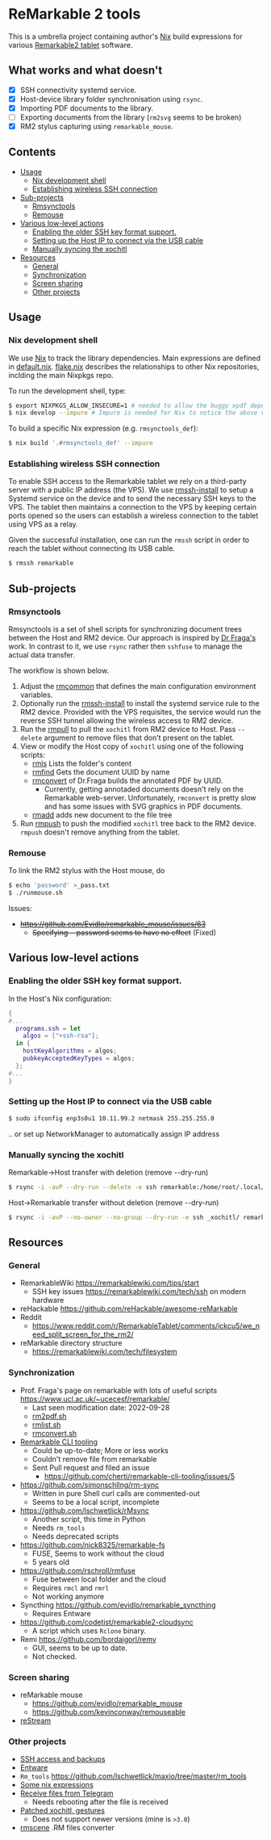 ReMarkable 2 tools
==================

This is a umbrella project containing author's [Nix](http://www.nixos.org) build
expressions for various [Remarkable2 tablet](https://remarkable.com/store/remarkable-2) software.

What works and what doesn't
---------------------------

* [x] SSH connectivity systemd service.
* [x] Host-device library folder synchronisation using `rsync`.
* [x] Importing PDF documents to the library.
* [ ] Exporting documents from the library (`rm2svg` seems to be broken)
* [x] RM2 stylus capturing using `remarkable_mouse`.

Contents
--------

<!-- vim-markdown-toc GFM -->

* [Usage](#usage)
  * [Nix development shell](#nix-development-shell)
  * [Establishing wireless SSH connection](#establishing-wireless-ssh-connection)
* [Sub-projects](#sub-projects)
  * [Rmsynctools](#rmsynctools)
  * [Remouse](#remouse)
* [Various low-level actions](#various-low-level-actions)
  * [Enabling the older SSH key format support.](#enabling-the-older-ssh-key-format-support)
  * [Setting up the Host IP to connect via the USB cable](#setting-up-the-host-ip-to-connect-via-the-usb-cable)
  * [Manually syncing the xochitl](#manually-syncing-the-xochitl)
* [Resources](#resources)
  * [General](#general)
  * [Synchronization](#synchronization)
  * [Screen sharing](#screen-sharing)
  * [Other projects](#other-projects)

<!-- vim-markdown-toc -->

Usage
-----

### Nix development shell

We use [Nix](https://nixos.org/nix) to track the library dependencies. Main expressions
are defined in [default.nix](./default.nix). [flake.nix](./flake.nix) describes
the relationships to other Nix repositories, inclding the main Nixpkgs repo.

To run the development shell, type:

```sh
$ export NIXPKGS_ALLOW_INSECURE=1 # needed to allow the buggy xpdf dependency
$ nix develop --impure # Impure is needed for Nix to notice the above variable
```

To build a specific Nix expression (e.g. `rmsynctools_def`):

```sh
$ nix build '.#rmsynctools_def' --impure
```

### Establishing wireless SSH connection

To enable SSH access to the Remarkable tablet we rely on a third-party server
with a public IP address (the VPS). We use
[rmssh-install](./sh/rmssh-install.sh) to setup a Systemd service on the device
and to send the necessary SSH keys to the VPS. The tablet then maintains a
connection to the VPS by keeping certain ports opened so the users can establish
a wireless connection to the tablet using VPS as a relay.

Given the successful installation, one can run the `rmssh` script in order to
reach the tablet without connecting its USB cable.

```sh
$ rmssh remarkable
```

Sub-projects
------------

### Rmsynctools

Rmsynctools is a set of shell scripts for synchronizing document trees between
the Host and RM2 device. Our approach is inspired by
[Dr Fraga's](https://www.ucl.ac.uk/~ucecesf/remarkable/) work. In contrast to
it, we use `rsync` rather then `sshfuse` to manage the actual data transfer.

The workflow is shown below.

1. Adjust the [rmcommon](./sh/rmcommon) that defines the main configuration
   environment variables.
2. Optionally run the [rmssh-install](./sh/rmssh-install.sh) to install the
   systemd service rule to the RM2 device. Provided with the VPS requisites, the
   service would run the reverse SSH tunnel allowing the wireless access to RM2
   device.
3. Run the [rmpull](./sh/rmpull) to pull the `xochitl` from RM2 device to Host.
   Pass `--delete` argument to remove files that don't present on the tablet.
4. View or modify the Host copy of `xochitl` using one of the
   following scripts:
   - [rmls](./sh/rmls) Lists the folder's content
   - [rmfind](./sh/rmfind) Gets the document UUID by name
   - [rmconvert](./sh/rmconvert) of Dr.Fraga builds the annotated PDF by UUID.
     + Currently, getting annotaded documents doesn't rely on the Remarkable
       web-server.  Unfortunately, `rmconvert` is pretty slow and has some
       issues with SVG graphics in PDF documents.
   - [rmadd](./sh/rmadd) adds new document to the file tree
5. Run [rmpush](./sh/rmpush) to push the modified `xochitl` tree back to the
   RM2 device. `rmpush` doesn't remove anything from the tablet.


### Remouse

To link the RM2 stylus with the Host mouse, do

```sh
$ echo 'password' >_pass.txt
$ ./runmouse.sh
```

Issues:

* ~~https://github.com/Evidlo/remarkable_mouse/issues/63~~
  + ~~Specifying --password seems to have no effect~~ (Fixed)

Various low-level actions
-------------------------

### Enabling the older SSH key format support.

In the Host's Nix configuration:

```nix
{
#...
  programs.ssh = let
    algos = ["+ssh-rsa"];
  in {
    hostKeyAlgorithms = algos;
    pubkeyAcceptedKeyTypes = algos;
  };
#...
}
```

### Setting up the Host IP to connect via the USB cable

```sh
$ sudo ifconfig enp3s0u1 10.11.99.2 netmask 255.255.255.0
```

.. or set up NetworkManager to automatically assign IP address


### Manually syncing the xochitl

Remarkable->Host transfer with deletion (remove --dry-run)

```sh
$ rsync -i -avP --dry-run --delete -e ssh remarkable:/home/root/.local/share/remarkable/xochitl/ _xochitl/
```

Host->Remarkable transfer without deletion (remove --dry-run)

```sh
$ rsync -i -avP --no-owner --no-group --dry-run -e ssh _xochitl/ remarkable:/home/root/.local/share/remarkable/xochitl/
```

Resources
---------

### General

* RemarkableWiki https://remarkablewiki.com/tips/start
  - SSH key issues https://remarkablewiki.com/tech/ssh on modern hardware
* reHackable https://github.com/reHackable/awesome-reMarkable
* Reddit
  - https://www.reddit.com/r/RemarkableTablet/comments/ickcu5/we_need_split_screen_for_the_rm2/
* reMarkable directory structure
  - https://remarkablewiki.com/tech/filesystem

### Synchronization

- Prof. Fraga's page on remarkable with lots of useful scripts
  https://www.ucl.ac.uk/~ucecesf/remarkable/
  + Last seen modification date: 2022-09-28
  + [rm2pdf.sh](https://www.ucl.ac.uk/~ucecesf/remarkable/pdf2rm.sh)
  + [rmlist.sh](https://www.ucl.ac.uk/~ucecesf/remarkable/rmlist.sh)
  + [rmconvert.sh](https://www.ucl.ac.uk/~ucecesf/remarkable/rmconvert.sh)
- [Remarkable CLI tooling](https://github.com/cherti/remarkable-cli-tooling)
  + Could be up-to-date; More or less works
  + Couldn't remove file from remarkable
  + Sent Pull request and filed an issue
    * https://github.com/cherti/remarkable-cli-tooling/issues/5
- https://github.com/simonschllng/rm-sync
  + Written in pure Shell curl calls are commented-out
  + Seems to be a local script, incomplete
- https://github.com/lschwetlick/rMsync
  + Another script, this time in Python
  + Needs `rm_tools`
  + Needs deprecated scripts
- https://github.com/nick8325/remarkable-fs
  + FUSE, Seems to work without the cloud
  + 5 years old
- https://github.com/rschroll/rmfuse
  + Fuse between local folder and the cloud
  + Requires `rmcl` and `rmrl`
  + Not working anymore
- Syncthing https://github.com/evidlo/remarkable_syncthing
  + Requires Entware
- https://github.com/codetist/remarkable2-cloudsync
  + A script which uses `Rclone` binary.
- Remi https://github.com/bordaigorl/remy
  + GUI, seems to be up to date.
  + Not checked.

### Screen sharing

* reMarkable mouse
  - https://github.com/evidlo/remarkable_mouse
  - https://github.com/kevinconway/remouseable
* [reStream](https://github.com/rien/reStream)

### Other projects

* [SSH access and backups](https://remarkablewiki.com/tech/ssh#ssh_access)
* [Entware](https://github.com/evidlo/remarkable_entware)
* `Rm_tools` https://github.com/lschwetlick/maxio/tree/master/rm_tools
* [Some nix expressions](https://github.com/siraben/nix-remarkable)
* [Receive files from Telegram](https://github.com/Davide95/remarkaBot)
  - Needs rebooting after the file is received
* [Patched xochitl, gestures](https://github.com/ddvk/remarkable-hacks)
  - Does not support newer versions (mine is `>3.0`)
* [rmscene](https://github.com/ricklupton/rmscene) .RM files converter


